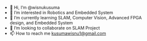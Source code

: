 - 👋 Hi, I’m @wisnukusuma
- 👀 I’m interested in Robotics and Embedded System
- 🌱 I’m currently learning SLAM, Computer Vision, Advanced FPGA design, and Embedded System
- 💞️ I’m looking to collaborate on SLAM Project
- 📫 How to reach me kusumawisnu1@gmail.com

<!---
wisnukusuma/wisnukusuma is a ✨ special ✨ repository because its `README.md` (this file) appears on your GitHub profile.
You can click the Preview link to take a look at your changes.
--->
